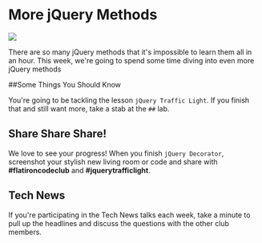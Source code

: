 # More jQuery Methods

<img src="https://s3.amazonaws.com/after-school-assets/typing-fast.gif">

There are so many jQuery methods that it's impossible to learn them all in an hour. This week, we're going to spend some time diving into even more jQuery methods

##Some Things You Should Know

You're going to be tackling the lesson `jQuery Traffic Light`. If you finish that and still want more, take a stab at the `##` lab. 

## Share Share Share!

We love to see your progress! When you finish `jQuery Decorator`, screenshot your stylish new living room or code and share with **\#flatironcodeclub** and **\#jquerytrafficlight**.

## Tech News

If you're participating in the Tech News talks each week, take a minute to pull up the headlines and discuss the questions with the other club members.